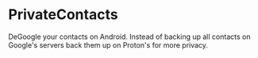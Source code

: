 # PrivateContacts
DeGoogle your contacts on Android. Instead of backing up all contacts on Google's servers back them up on Proton's for more privacy.
